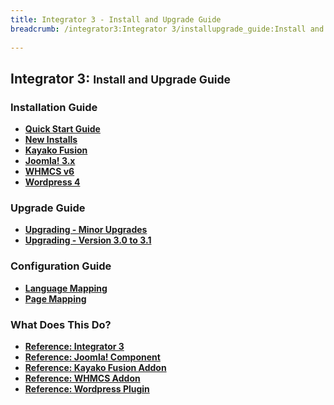 ```yaml
---
title: Integrator 3 - Install and Upgrade Guide
breadcrumb: /integrator3:Integrator 3/installupgrade_guide:Install and Upgrade Guide
 
---
```


## Integrator 3: <small>Install and Upgrade Guide</small>

### Installation Guide

* **[Quick Start Guide](integrator3/quickstart.md)**
* **[New Installs](integrator3/installupgrade_guide/newinstalls.md)**
* **[Kayako Fusion](integrator3/installupgrade_guide/newfusion.md)**
* **[Joomla! 3.x](integrator3/installupgrade_guide/newjoomla3.md)**
* **[WHMCS v6](integrator3/installupgrade_guide/newwhmcs6.md)**
* **[Wordpress 4](integrator3/installupgrade_guide/newwordpress4.md)**

### Upgrade Guide
* **[Upgrading - Minor Upgrades](integrator3/installupgrade_guide/minor.md)**
* **[Upgrading - Version 3.0 to 3.1](integrator3/installupgrade_guide/upgrade31.md)**

### Configuration Guide
* **[Language Mapping](integrator3/installupgrade_guide/languagemapping.md)**
* **[Page Mapping](integrator3/installupgrade_guide/pagemapping.md)**

### What Does This Do?
* **[Reference: Integrator 3](integrator3/reference/integrator3.md)**
* **[Reference: Joomla! Component](integrator3/reference/joomla.md)**
* **[Reference: Kayako Fusion Addon](integrator3/reference/kayakofusion.md)**
* **[Reference: WHMCS Addon](integrator3/reference/whmcs.md)**
* **[Reference: Wordpress Plugin](integrator3/reference/wordpress.md)**